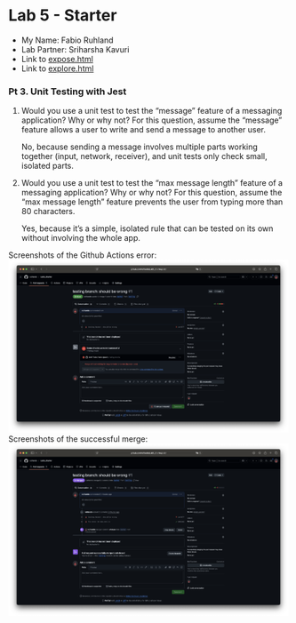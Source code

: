 # Lab 5 - Starter
- My Name: Fabio Ruhland
- Lab Partner: Sriharsha Kavuri
- Link to [expose.html](https://ruhlando.github.io/Lab5_Starter/expose.html)
- Link to [explore.html](https://ruhlando.github.io/Lab5_Starter/explore)

### Pt 3. Unit Testing with Jest

1) Would you use a unit test to test the “message” feature of a messaging application? Why or why not? For this question, assume the “message” feature allows a user to write and send a message to another user. </br>
   
   No, because sending a message involves multiple parts working together (input, network, receiver), and unit tests only check small, isolated parts.

2) Would you use a unit test to test the “max message length” feature of a messaging application? Why or why not? For this question, assume the “max message length” feature prevents the user from typing more than 80 characters. </br>
   
   Yes, because it’s a simple, isolated rule that can be tested on its own without involving the whole app.



Screenshots of the Github Actions error: ![Error](/assets/images/myError.png)
Screenshots of the successful merge: ![Merge](/assets/images/merged.png)